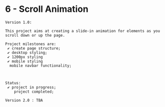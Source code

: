 # 6 - Scroll Animation

    Version 1.0:

    This project aims at creating a slide-in animation for elements as you scroll down or up the page.

    Project milestones are:
     ✔ create page structure;
     ✔ desktop styling;
     ✔ 1200px styling
     ✔ mobile styling
      mobile navbar functionality;



    Status:
     ✔ project in progress;
        project completed;

    Version 2.0 : TBA
